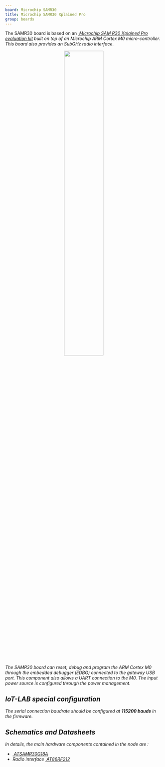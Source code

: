 ```yaml
---
board: Microchip SAMR30
title: Microchip SAMR30 Xplained Pro
group: boards
---
```


The SAMR30 board is based on an
[<i class="far fa-file-pdf"/>&nbsp;Microchip SAM R30 Xplained Pro evaluation kit](http://ww1.microchip.com/downloads/en/DeviceDoc/50002612A.pdf)
built on top of an Microchip ARM Cortex M0 micro-controller. This board
also provides an SubGHz radio interface.

<div style="text-align:center">
<img src="{{ '/assets/images/docs/boards/samr30/' | relative_url}}samr30.jpg" style="width:50%;"/>
</div>

The SAMR30 board can reset, debug and program the ARM Cortex M0 through the
embedded debugger (EDBG) connected to the gateway USB port. This component also
allows a UART connection to the M0. The input power source is configured
through the power management.

## IoT-LAB special configuration

The serial connection baudrate should be configured at **115200 bauds** in the
firmware.

## Schematics and Datasheets

In details, the main hardware components  contained in the node are :
  * [<i class="far fa-file-pdf"/>&nbsp;ATSAMR30G18A](http://ww1.microchip.com/downloads/en/DeviceDoc/70005303B.pdf)
  * Radio interface [<i class="far fa-file-pdf"/>&nbsp;AT86RF212](AT86RF212)

